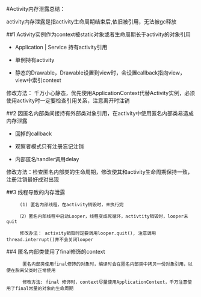 #Activity内存泄露总结：

activity内存泄露是指activity生命周期结束后,依旧被引用，无法被gc释放

##1  Activity实例作为context被static对象或者生命周期长于activity的对象引用 

 * Application | Service 持有activity引用
 
 * 单例持有activity
 
 * 静态的Drawable，Drawable设置到view时，会设置callback指向view，view中索引context

 修改方法： 千万小心静态，优先使用ApplicationContext代替Activity实例，必须使用activity时一定要检查引用关系，注意离开时注销

##2  因匿名内部类间接持有外部类对象引用，在activity中使用匿名内部类易造成内存泄露

* 回掉的callback

* 观察者模式只有注册忘记注销 

* 内部匿名handler调用delay

修改方法：检查匿名内部类的生命周期，修改使其和activity生命周期保持一致，注册注销最好成对出现  

##3  线程导致的内存泄露 

         (1) 匿名内部线程，在activity销毁时，未执行完
          
        （2）匿名内部线程中启动Looper，线程变成死循环，activtity销毁时，looper未quit
        
         修改办法： activity销毁时定要调用looper.quit(), 注意调用thread.interrupt()并不会关闭looper

##4  匿名内部类使用了final修饰的context

          匿名内部类使用final修饰的对象时，编译时会在匿名内部类中拷贝一份对象引用，以便在脱离父类时正常使用
          
          修改方法: final 修饰时，context尽量使用ApplicationContext，千万注意使用了final常量的对象的生命周期
